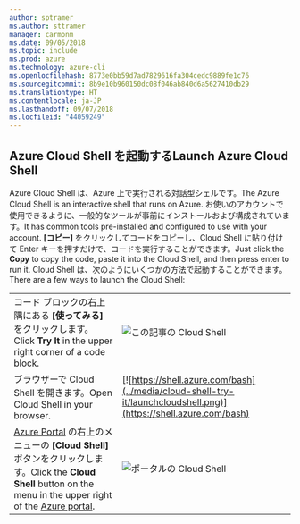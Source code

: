 ```yaml
---
author: sptramer
ms.author: sttramer
manager: carmonm
ms.date: 09/05/2018
ms.topic: include
ms.prod: azure
ms.technology: azure-cli
ms.openlocfilehash: 8773e0bb59d7ad7829616fa304cedc9889fe1c76
ms.sourcegitcommit: 8b9e10b960150dc08f046ab840d6a5627410db29
ms.translationtype: HT
ms.contentlocale: ja-JP
ms.lasthandoff: 09/07/2018
ms.locfileid: "44059249"
---
```

## <a name="launch-azure-cloud-shell"></a><span data-ttu-id="b8f10-101">Azure Cloud Shell を起動する</span><span class="sxs-lookup"><span data-stu-id="b8f10-101">Launch Azure Cloud Shell</span></span>

<span data-ttu-id="b8f10-102">Azure Cloud Shell は、Azure 上で実行される対話型シェルです。</span><span class="sxs-lookup"><span data-stu-id="b8f10-102">The Azure Cloud Shell is an interactive shell that runs on Azure.</span></span> <span data-ttu-id="b8f10-103">お使いのアカウントで使用できるように、一般的なツールが事前にインストールおよび構成されています。</span><span class="sxs-lookup"><span data-stu-id="b8f10-103">It has common tools pre-installed and configured to use with your account.</span></span> <span data-ttu-id="b8f10-104">**[コピー]** をクリックしてコードをコピーし、Cloud Shell に貼り付けて Enter キーを押すだけで、コードを実行することができます。</span><span class="sxs-lookup"><span data-stu-id="b8f10-104">Just click the **Copy** to copy the code, paste it into the Cloud Shell, and then press enter to run it.</span></span>  <span data-ttu-id="b8f10-105">Cloud Shell は、次のようにいくつかの方法で起動することができます。</span><span class="sxs-lookup"><span data-stu-id="b8f10-105">There are a few ways to launch the Cloud Shell:</span></span>

|   | |
|-----------------------------------------------|---|
| <span data-ttu-id="b8f10-106">コード ブロックの右上隅にある **[使ってみる]** をクリックします。</span><span class="sxs-lookup"><span data-stu-id="b8f10-106">Click **Try It** in the upper right corner of a code block.</span></span> | ![この記事の Cloud Shell](../media/cloud-shell-try-it/cli-try-it.png) |
| <span data-ttu-id="b8f10-108">ブラウザーで Cloud Shell を開きます。</span><span class="sxs-lookup"><span data-stu-id="b8f10-108">Open Cloud Shell in your browser.</span></span> | [![https://shell.azure.com/bash](../media/cloud-shell-try-it/launchcloudshell.png)](https://shell.azure.com/bash) |
| <span data-ttu-id="b8f10-109">[Azure Portal](https://portal.azure.com) の右上のメニューの **[Cloud Shell]** ボタンをクリックします。</span><span class="sxs-lookup"><span data-stu-id="b8f10-109">Click the **Cloud Shell** button on the menu in the upper right of the [Azure portal](https://portal.azure.com).</span></span> | ![ポータルの Cloud Shell](../media/cloud-shell-try-it/cloud-shell-menu.png) |
